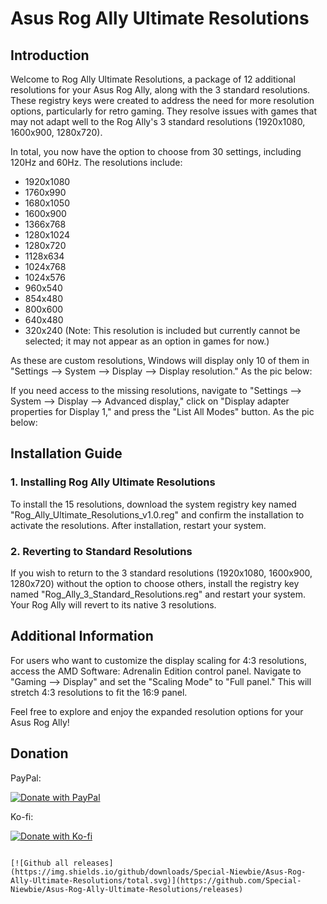 # Asus Rog Ally Ultimate Resolutions

## Introduction

Welcome to Rog Ally Ultimate Resolutions, a package of 12 additional resolutions for your Asus Rog Ally, along with the 3 standard resolutions. These registry keys were created to address the need for more resolution options, particularly for retro gaming. They resolve issues with games that may not adapt well to the Rog Ally's 3 standard resolutions (1920x1080, 1600x900, 1280x720).

In total, you now have the option to choose from 30 settings, including 120Hz and 60Hz. The resolutions include:

- 1920x1080
- 1760x990
- 1680x1050
- 1600x900
- 1366x768
- 1280x1024
- 1280x720
- 1128x634
- 1024x768
- 1024x576
- 960x540
- 854x480
- 800x600
- 640x480
- 320x240 (Note: This resolution is included but currently cannot be selected; it may not appear as an option in games for now.)

As these are custom resolutions, Windows will display only 10 of them in "Settings --> System --> Display --> Display resolution." As the pic below:



If you need access to the missing resolutions, navigate to "Settings --> System --> Display --> Advanced display," click on "Display adapter properties for Display 1," and press the "List All Modes" button. As the pic below:



## Installation Guide

### 1. Installing Rog Ally Ultimate Resolutions

To install the 15 resolutions, download the system registry key named "Rog_Ally_Ultimate_Resolutions_v1.0.reg" and confirm the installation to activate the resolutions. After installation, restart your system.

### 2. Reverting to Standard Resolutions

If you wish to return to the 3 standard resolutions (1920x1080, 1600x900, 1280x720) without the option to choose others, install the registry key named "Rog_Ally_3_Standard_Resolutions.reg" and restart your system. Your Rog Ally will revert to its native 3 resolutions.

## Additional Information

For users who want to customize the display scaling for 4:3 resolutions, access the AMD Software: Adrenalin Edition control panel. Navigate to "Gaming --> Display" and set the "Scaling Mode" to "Full panel." This will stretch 4:3 resolutions to fit the 16:9 panel.

Feel free to explore and enjoy the expanded resolution options for your Asus Rog Ally!


## Donation

PayPal:
 
[![Donate with PayPal](https://www.paypalobjects.com/en_US/i/btn/btn_donateCC_LG.gif)](https://www.paypal.com/paypalme/CrisDonate)

Ko-fi:
 
[![Donate with Ko-fi](https://www.ko-fi.com/img/githubbutton_sm.svg)](https://ko-fi.com/special_niewbie)

                                                                                                                                                                              [![Github all releases](https://img.shields.io/github/downloads/Special-Niewbie/Asus-Rog-Ally-Ultimate-Resolutions/total.svg)](https://github.com/Special-Niewbie/Asus-Rog-Ally-Ultimate-Resolutions/releases)
